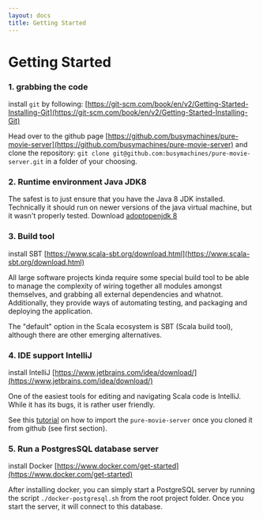 ```yaml
---
layout: docs
title: Getting Started
---
```


# Getting Started

### 1. grabbing the code

install `git`  by following:
[https://git-scm.com/book/en/v2/Getting-Started-Installing-Git](https://git-scm.com/book/en/v2/Getting-Started-Installing-Git)

Head over to the github page [https://github.com/busymachines/pure-movie-server](https://github.com/busymachines/pure-movie-server) and clone the repository:
`git clone git@github.com:busymachines/pure-movie-server.git` in a folder of your choosing.

### 2. Runtime environment Java JDK8

The safest is to just ensure that you have the Java 8 JDK installed. Technically it should run on newer versions of the java virtual machine, but it wasn't properly tested.
Download [adoptopenjdk 8](https://adoptopenjdk.net/)

### 3. Build tool
install SBT [https://www.scala-sbt.org/download.html](https://www.scala-sbt.org/download.html)

All large software projects kinda require some special build tool to be able to manage the complexity of wiring together all modules amongst themselves, and grabbing all external dependencies and whatnot. Additionally, they provide ways of automating testing, and packaging and deploying the application.

The "default" option in the Scala ecosystem is SBT (Scala build tool), although there are other emerging alternatives.

### 4. IDE support IntelliJ

install IntelliJ [https://www.jetbrains.com/idea/download/](https://www.jetbrains.com/idea/download/)

One of the easiest tools for editing and navigating Scala code is IntelliJ. While it has its bugs, it is rather user friendly.

See this [tutorial](https://github.com/busymachines/busylabs/blob/master/importing-a-project.md) on how to import the `pure-movie-server` once you cloned it from github (see first section).

### 5. Run a PostgresSQL database server

install Docker [https://www.docker.com/get-started](https://www.docker.com/get-started)

After installing docker, you can simply start a PostgreSQL server by running the script `./docker-postgresql.sh` from the root project folder. Once you start the server, it will connect to this database.

